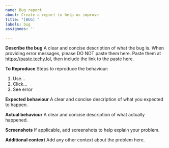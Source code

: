 ```yaml
---
name: Bug report
about: Create a report to help us improve
title: "[BUG] "
labels: bug
assignees: ''

---
```


**Describe the bug**
A clear and concise description of what the bug is. When providing error messages, please DO NOT paste them here. Paste them at https://paste.techy.lol, then include the link to the paste here.

**To Reproduce**
Steps to reproduce the behaviour:
1. Use...
2. Click...
4. See error

**Expected behaviour**
A clear and concise description of what you expected to happen.

**Actual behaviour**
A clear and concise description of what actually happened.

**Screenshots**
If applicable, add screenshots to help explain your problem.

**Additional context**
Add any other context about the problem here.
